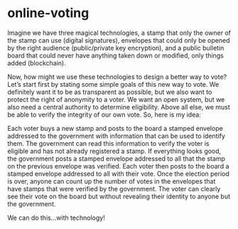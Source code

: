 # online-voting

Imagine we have three magical technologies, a stamp that only the owner of the stamp can use (digital signatures), envelopes that could only be opened by the right audience (public/private key encryption), and a public bulletin board that could never have anything taken down or modified, only things added (blockchain).

Now, how might we use these technologies to design a better way to vote? Let’s start first by stating some simple goals of this new way to vote. We definitely want it to be as transparent as possible, but we also want to protect the right of anonymity to a voter. We want an open system, but we also need a central authority to determine eligibility. Above all else, we must be able to verify the integrity of our own vote. So, here is my idea:

Each voter buys a new stamp and posts to the board a stamped envelope addressed to the government with information that can be used to identify them. The government can read this information to verify the voter is eligible and has not already registered a stamp. If everything looks good, the government posts a stamped envelope addressed to all that the stamp on the previous envelope was verified. Each voter then posts to the board a stamped envelope addressed to all with their vote. Once the election period is over, anyone can count up the number of votes in the envelopes that have stamps that were verified by the government. The voter can clearly see their vote on the board but without revealing their identity to anyone but the government.

We can do this...with technology!
